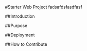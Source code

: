 #Starter Web Project
fadsafdsfasdfasf

##Introduction

##Purpose

##Deployment

##How to Contribute
